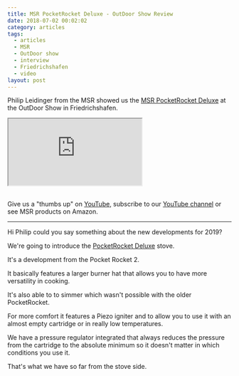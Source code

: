 ```yaml
---
title: MSR PocketRocket Deluxe - OutDoor Show Review
date: 2018-07-02 00:02:02
category: articles
tags:
  - articles
  - MSR
  - OutDoor show
  - interview
  - Friedrichshafen
  - video
layout: post
---
```


Philip Leidinger from the MSR showed us the <a href="https://amzn.to/2tKENzS" rel="nofollow">MSR PocketRocket Deluxe</a> at the OutDoor Show in Friedrichshafen.

<div class="embed-responsive embed-responsive-16by9">
    <iframe class="embed-responsive-item" src="https://www.youtube.com/embed/eSqYvleirkI"></iframe>
</div>
<br>
<!--more-->

Give us a "thumbs up" on <a href="https://www.youtube.com/watch?v=eSqYvleirkI" rel="nofollow" target="_blank">YouTube</a>, subscribe to our <a rel="nofollow" target="_blank"  href="https://www.youtube.com/channel/UCnO9Q_m9EaOCrHmmQIBVBNw?sub_confirmation=1">YouTube channel</a> or see MSR products on <a hre="https://amzn.to/2lPB3ZA" rel="nofollow" target="_blank">Amazon</a>.

---

Hi Philip could you say something about the new developments for 2019?

We're going to introduce the <a href="https://amzn.to/2tKENzS" rel="nofollow">PocketRocket Deluxe</a> stove.

It's a development from the Pocket Rocket 2.

It basically features a larger burner hat that allows you to have more versatility in cooking.

It's also able to to simmer which wasn't possible with the older PocketRocket.

For more comfort it features a Piezo igniter and to allow you to use it with an almost empty cartridge or in really low temperatures.

We have a pressure regulator integrated that always reduces the pressure from the cartridge to the absolute minimum so it doesn't matter in which conditions you use it.

That's what we have so far from the stove side.
